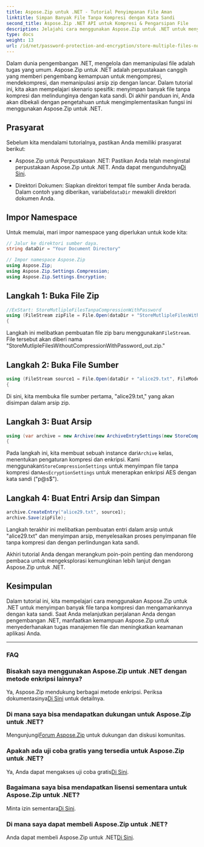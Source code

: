 ```yaml
---
title: Aspose.Zip untuk .NET - Tutorial Penyimpanan File Aman
linktitle: Simpan Banyak File Tanpa Kompresi dengan Kata Sandi
second_title: Aspose.Zip .NET API untuk Kompresi & Pengarsipan File
description: Jelajahi cara menggunakan Aspose.Zip untuk .NET untuk menyimpan banyak file dengan aman tanpa kompresi. Langkah mudah untuk perlindungan kata sandi. Buka kekuatan manajemen file!
type: docs
weight: 13
url: /id/net/password-protection-and-encryption/store-multiple-files-no-compression-password/
---
```


Dalam dunia pengembangan .NET, mengelola dan memanipulasi file adalah tugas yang umum. Aspose.Zip untuk .NET adalah perpustakaan canggih yang memberi pengembang kemampuan untuk mengompresi, mendekompresi, dan memanipulasi arsip zip dengan lancar. Dalam tutorial ini, kita akan mempelajari skenario spesifik: menyimpan banyak file tanpa kompresi dan melindunginya dengan kata sandi. Di akhir panduan ini, Anda akan dibekali dengan pengetahuan untuk mengimplementasikan fungsi ini menggunakan Aspose.Zip untuk .NET.

## Prasyarat

Sebelum kita mendalami tutorialnya, pastikan Anda memiliki prasyarat berikut:

-  Aspose.Zip untuk Perpustakaan .NET: Pastikan Anda telah menginstal perpustakaan Aspose.Zip untuk .NET. Anda dapat mengunduhnya[Di Sini](https://releases.aspose.com/zip/net/).

-  Direktori Dokumen: Siapkan direktori tempat file sumber Anda berada. Dalam contoh yang diberikan, variabel`dataDir` mewakili direktori dokumen Anda.

## Impor Namespace

Untuk memulai, mari impor namespace yang diperlukan untuk kode kita:

```csharp
// Jalur ke direktori sumber daya.
string dataDir = "Your Document Directory"

// Impor namespace Aspose.Zip
using Aspose.Zip;
using Aspose.Zip.Settings.Compression;
using Aspose.Zip.Settings.Encryption;
```

## Langkah 1: Buka File Zip

```csharp
//ExStart: StoreMutlipleFilesTanpaCompressionWithPassword
using (FileStream zipFile = File.Open(dataDir + "StoreMutlipleFilesWithoutCompressionWithPassword_out.zip", FileMode.Create))
{
```

 Langkah ini melibatkan pembuatan file zip baru menggunakan`FileStream`. File tersebut akan diberi nama "StoreMutlipleFilesWithoutCompressionWithPassword_out.zip."

## Langkah 2: Buka File Sumber

```csharp
using (FileStream source1 = File.Open(dataDir + "alice29.txt", FileMode.Open, FileAccess.Read))
{
```

Di sini, kita membuka file sumber pertama, "alice29.txt," yang akan disimpan dalam arsip zip.

## Langkah 3: Buat Arsip

```csharp
using (var archive = new Archive(new ArchiveEntrySettings(new StoreCompressionSettings(), new AesEcryptionSettings("p@s$", EncryptionMethod.AES256))))
{
```

 Pada langkah ini, kita membuat sebuah instance dari`Archive` kelas, menentukan pengaturan kompresi dan enkripsi. Kami menggunakan`StoreCompressionSettings` untuk menyimpan file tanpa kompresi dan`AesEcryptionSettings` untuk menerapkan enkripsi AES dengan kata sandi ("p@s$").

## Langkah 4: Buat Entri Arsip dan Simpan

```csharp
archive.CreateEntry("alice29.txt", source1);
archive.Save(zipFile);
```

Langkah terakhir ini melibatkan pembuatan entri dalam arsip untuk "alice29.txt" dan menyimpan arsip, menyelesaikan proses penyimpanan file tanpa kompresi dan dengan perlindungan kata sandi.

Akhiri tutorial Anda dengan merangkum poin-poin penting dan mendorong pembaca untuk mengeksplorasi kemungkinan lebih lanjut dengan Aspose.Zip untuk .NET.

## Kesimpulan

Dalam tutorial ini, kita mempelajari cara menggunakan Aspose.Zip untuk .NET untuk menyimpan banyak file tanpa kompresi dan mengamankannya dengan kata sandi. Saat Anda melanjutkan perjalanan Anda dengan pengembangan .NET, manfaatkan kemampuan Aspose.Zip untuk menyederhanakan tugas manajemen file dan meningkatkan keamanan aplikasi Anda.

---

### FAQ

### Bisakah saya menggunakan Aspose.Zip untuk .NET dengan metode enkripsi lainnya?
 Ya, Aspose.Zip mendukung berbagai metode enkripsi. Periksa dokumentasinya[Di Sini](https://reference.aspose.com/zip/net/) untuk detailnya.

### Di mana saya bisa mendapatkan dukungan untuk Aspose.Zip untuk .NET?
 Mengunjungi[Forum Aspose.Zip](https://forum.aspose.com/c/zip/37) untuk dukungan dan diskusi komunitas.

### Apakah ada uji coba gratis yang tersedia untuk Aspose.Zip untuk .NET?
 Ya, Anda dapat mengakses uji coba gratis[Di Sini](https://releases.aspose.com/).

### Bagaimana saya bisa mendapatkan lisensi sementara untuk Aspose.Zip untuk .NET?
 Minta izin sementara[Di Sini](https://purchase.aspose.com/temporary-license/).

### Di mana saya dapat membeli Aspose.Zip untuk .NET?
 Anda dapat membeli Aspose.Zip untuk .NET[Di Sini](https://purchase.aspose.com/buy).
